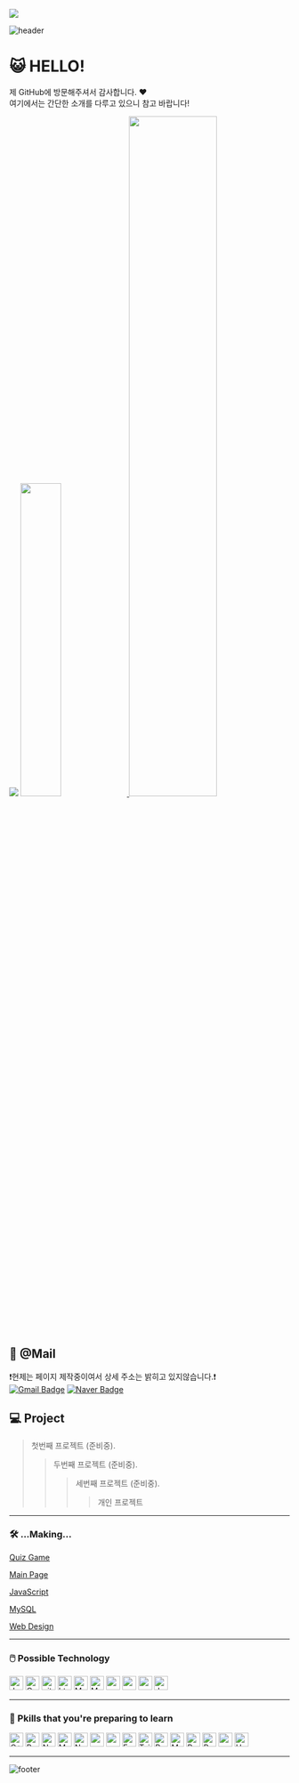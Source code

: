 <!-- <div align="center">
  <img src="https://github.com/nicejmp1/nicejmp1/assets/163364733/5b7c2a40-70d2-4728-aed8-5cc2faa46f4d" />
</div> -->
<!-- ![header](https://capsule-render.vercel.app/api?type=waving&color=gradient) -->

<a href="https://hits.seeyoufarm.com"><img src="https://hits.seeyoufarm.com/api/count/incr/badge.svg?url=https%3A%2F%2Fgithub.com%2Fsunhewhttps%3A%2F%2Fgithub.com%2Fsunhew&count_bg=%2379C83D&title_bg=%23555555&icon=mongodb.svg&icon_color=%23B5FAFF&title=Welcome+to+my+github&edge_flat=false"/></a>

![header](https://capsule-render.vercel.app/api?type=waving&color=gradient&text=%20SunHew%20&height=300&fontSize=100&animation=fadeIn&fontAlign=25)

# 😺 HELLO!
   제 GitHub에 방문해주셔서 감사합니다. ❤️   
   여기에서는 간단한 소개를 다루고 있으니 참고 바랍니다!   

<img src="https://github-readme-stats-git-masterrstaa-rickstaa.vercel.app/api/top-langs/?username=sunhew&layout=compact&theme=radical">
</td></tr></table>

   <a href="https://github.com/anuraghazra/github-readme-stats">
    <img src="https://github-readme-stats.vercel.app/api/top-langs/?username=spearboy&layout=donut&show_icons=true&theme=material-palenight&hide_border=true&bg_color=20232a&icon_color=58A6FF&text_color=fff&title_color=58A6FF&count_private=true&exclude_repo=Face-Transfer-Application" width=38% /></a><a href="https://github.com/anuraghazra/github-readme-stats">
  <img src="https://github-readme-stats.vercel.app/api?username=Sunhew&show_icons=true&theme=material-palenight&hide_border=true&bg_color=20232a&icon_color=58A6FF&text_color=fff&title_color=58A6FF&count_private=true" width=56% />
</a>
   
## 📧 @Mail
❗현제는 페이지 제작중이여서 상세 주소는 밝히고 있지않습니다.❗   
[![Gmail Badge](https://img.shields.io/badge/Gmail-d14836?style=flat-square&logo=Gmail&logoColor=white&link=mailto:gnlgk@gmail.com)]()
[![Naver Badge](https://img.shields.io/badge/Naver-03C75A?style=flat-square&logo=Naver&logoColor=white&link=mailto:gnlgk@naver.com)](//메일주소)

## 💻 Project
> 첫번째 프로젝트 (준비중).
> > 두번째 프로젝트 (준비중).
>	> > 세번째 프로젝트 (준비중).
>	>	> > 개인 프로젝트

* * *

### 🛠️ ...Making...
[Quiz Game](https://sunhew.github.io/class2024//quiz/index.html)   

[Main Page](https://sunhew.github.io/class2024/)   

[JavaScript](https://sunhew.github.io/class2024/javascript/index.html)   

[MySQL](https://sunhew.github.io/class2024/mysql/index.html)   

[Web Design](https://sunhew.github.io/class2024/webd/index.html)      

* * *

### 🖱️ Possible Technology
<div class="icon-container">
<img alt="Javascript" src="https://img.shields.io/badge/JavaScript-323330?style=for-the-badge&logo=javascript&logoColor=F7DF1E"  height="25px"/>
<img alt="Css3" src="https://img.shields.io/badge/CSS3-1572B6?style=for-the-badge&logo=css3&logoColor=white" height="25px"/>
<img alt="git" src="https://img.shields.io/badge/-Git-F05032?style=flat-square&logo=git&logoColor=white" height="25px"/>
<img alt="html5" src="https://img.shields.io/badge/HTML5-E34F26?style=for-the-badge&logo=html5&logoColor=white" height="25px"/>
<img alt="MYSQL" src="https://img.shields.io/badge/MySQL-4479A1.svg?&style=for-the-badge&logo=MySQL&logoColor=white" height="25px"/>
<img alt="Markdown" src="https://img.shields.io/badge/Markdown-000000?style=for-the-badge&logo=markdown&logoColor=white"  height="25px"/>
<img src="https://img.shields.io/badge/PHP-777BB4?style=flat-square&logo=php&logoColor=white" height="25px"/>
<img src="https://img.shields.io/badge/Python-3776AB?style=flat-square&logo=Python&logoColor=white" height="25px"/>
<img src="https://img.shields.io/badge/GitHub Actions-2088FF?style=for-the-badge&logo=GitHub Actions&logoColor=white" height="25px">
<img alt="Jquery" src="https://img.shields.io/badge/jquery-%230769AD.svg?style=for-the-badge&logo=jquery&logoColor=white" height="25px"/>

</div>

* * *

### 📖 Pkills that you're preparing to learn
<div class="icon-container">
<img alt="C++" src="https://img.shields.io/badge/C%2B%2B-00599C?style=for-the-badge&logo=c%2B%2B&logoColor=white" height="25px"/>
<img alt="React" src="https://img.shields.io/badge/React-20232A?style=for-the-badge&logo=react&logoColor=61DAFB" height="25px"/>
<img alt="NextJs" src="https://img.shields.io/badge/Next-black?style=for-the-badge&logo=next.js&logoColor=white" height="25px"/>
<img alt="MongoDB" src="https://img.shields.io/badge/-MongoDB-13aa52?style=flat-square&logo=mongodb&logoColor=white"  height="25px"/>
<img alt="Nodejs" src="https://img.shields.io/badge/-Nodejs-43853d?style=flat-square&logo=Node.js&logoColor=white"  height="25px"/>
<img alt="npm" src="https://img.shields.io/badge/NPM-%23000000.svg?style=for-the-badge&logo=npm&logoColor=white" height="25px"/>
<img alt="redux" src="https://img.shields.io/badge/-Redux-764ABC?style=flat-square&logo=redux&logoColor=white" height="25px"/>
 <img alt="Express" src="https://img.shields.io/badge/express.js-%23404d59.svg?style=for-the-badge&logo=express&logoColor=%2361DAFB" height="25px"/>
<img alt="Tailwidcss" src="https://img.shields.io/badge/Tailwind_CSS-38B2AC?style=for-the-badge&logo=tailwind-css&logoColor=white" height="25px"/>
<img alt="Bootstrap" src="https://img.shields.io/badge/Bootstrap-563D7C?style=for-the-badge&logo=bootstrap&logoColor=white" height="25px"/>
<img alt="Material UI" src="https://img.shields.io/badge/Material--UI-0081CB?style=for-the-badge&logo=material-ui&logoColor=white" height="25px"/>

<img alt="Brave browser" src="https://img.shields.io/badge/-Brave_Browser-FB542B?style=flat-square&logo=brave&logoColor=white" height="25px"/>
<img alt="Prettier" src="https://img.shields.io/badge/-Prettier-F7B93E?style=flat-square&logo=prettier&logoColor=white" height="25px"/>
 
 <img alt="postman" src="https://img.shields.io/badge/-Postman-00C7B7?style=flat-square&logo=postman&logoColor=white" height="25px"/>
 <img alt="Heroku" src="https://img.shields.io/badge/-Heroku-430098?style=flat-square&logo=heroku&logoColor=white" height="25px"/>
</div>

* * *

 ![footer](https://capsule-render.vercel.app/api?section=footer&color=gradient)